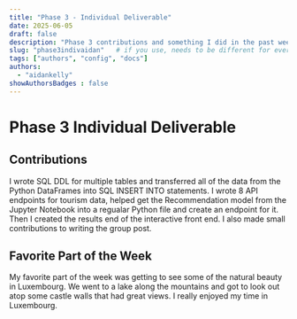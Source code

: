 ```yaml
---
title: "Phase 3 - Individual Deliverable"
date: 2025-06-05
draft: false
description: "Phase 3 contributions and something I did in the past week."
slug: "phase3indivaidan"   # if you use, needs to be different for every post
tags: ["authors", "config", "docs"]
authors:
  - "aidankelly"
showAuthorsBadges : false
---
```


# Phase 3 Individual Deliverable

## Contributions

I wrote SQL DDL for multiple tables and transferred all of the data from the Python DataFrames into SQL INSERT INTO statements.
I wrote 8 API endpoints for tourism data, helped get the Recommendation model from the Jupyter Notebook into a regualar Python file and create an endpoint for it. Then I created the results end of the interactive front end. I also made small contributions to writing the group post.

## Favorite Part of the Week
My favorite part of the week was getting to see some of the natural beauty in Luxembourg. We went to a lake along the mountains and got to look out atop some castle walls that had great views. I really enjoyed my time in Luxembourg.